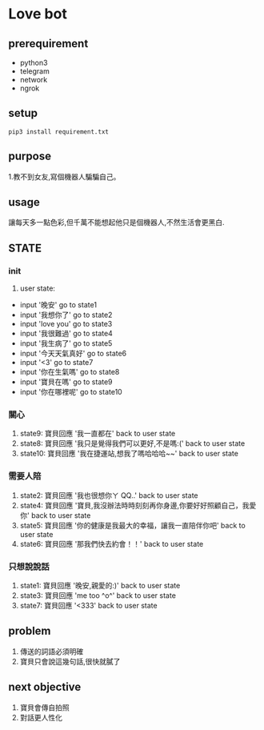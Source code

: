 # Love bot

## prerequirement
 - python3
 - telegram
 - network
 - ngrok

## setup
    pip3 install requirement.txt

## purpose
1.教不到女友,寫個機器人騙騙自己。

## usage
讓每天多一點色彩,但千萬不能想起他只是個機器人,不然生活會更黑白.

## STATE<br>
### init
1. user state:
 - 	input '晚安'		go to state1
 - 	input '我想你了'	go to state2
 - 	input 'love you'	go to state3
 - 	input '我很難過'	go to state4
 - 	input '我生病了'	go to state5
 - 	input '今天天氣真好'	go to state6
 - 	input '<3'		go to state7
 - 	input '你在生氣嗎'	go to state8
 - 	input '寶貝在嗎'	go to state9
 - 	input '你在哪裡呢'	go to state10
### 關心
1. state9:
	寶貝回應 '我一直都在'
	back to user state
2. state8:
	寶貝回應 '我只是覺得我們可以更好,不是嗎:('
	back to user state
3. state10:
        寶貝回應 '我在捷運站,想我了嗎哈哈哈~~'
	back to user state
### 需要人陪
1. state2:
        寶貝回應 '我也很想你ㄚ QQ..'
	back to user state
2. state4:
        寶貝回應 '寶貝,我沒辦法時時刻刻再你身邊,你要好好照顧自己，我愛你'
	back to user state
3. state5:
        寶貝回應 '你的健康是我最大的幸福，讓我一直陪伴你吧'
	back to user state
4. state6:
        寶貝回應 '那我們快去約會！！'
	back to user state
### 只想說說話
1. state1:
        寶貝回應 '晚安,親愛的:)'
	back to user state
2. state3:
        寶貝回應 'me too ^o^'
	back to user state
3. state7:
        寶貝回應 '<333'
	back to user state
## problem
1. 傳送的詞語必須明確
2. 寶貝只會說這幾句話,很快就膩了
## next objective
1. 寶貝會傳自拍照 
2. 對話更人性化
